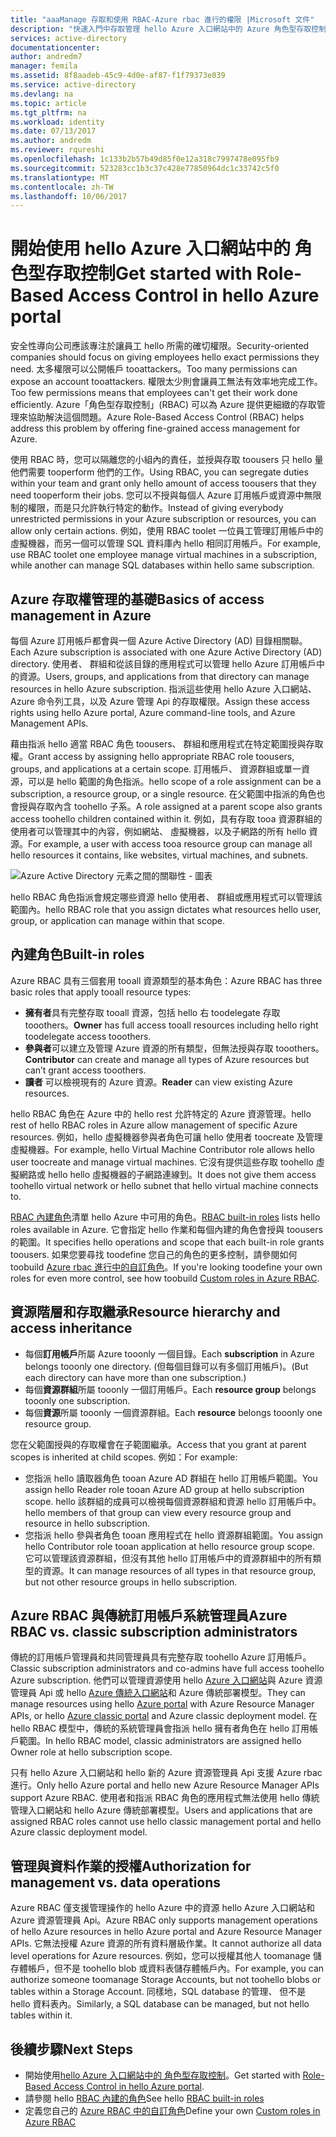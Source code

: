 ```yaml
---
title: "aaaManage 存取和使用 RBAC-Azure rbac 進行的權限 |Microsoft 文件"
description: "快速入門中存取管理 hello Azure 入口網站中的 Azure 角色型存取控制。 使用您的目錄中的角色指派 tooassign 權限。"
services: active-directory
documentationcenter: 
author: andredm7
manager: femila
ms.assetid: 8f8aadeb-45c9-4d0e-af87-f1f79373e039
ms.service: active-directory
ms.devlang: na
ms.topic: article
ms.tgt_pltfrm: na
ms.workload: identity
ms.date: 07/13/2017
ms.author: andredm
ms.reviewer: rqureshi
ms.openlocfilehash: 1c133b2b57b49d85f0e12a318c7997478e095fb9
ms.sourcegitcommit: 523283cc1b3c37c428e77850964dc1c33742c5f0
ms.translationtype: MT
ms.contentlocale: zh-TW
ms.lasthandoff: 10/06/2017
---
```

# <a name="get-started-with-role-based-access-control-in-hello-azure-portal"></a><span data-ttu-id="f0ae2-104">開始使用 hello Azure 入口網站中的 角色型存取控制</span><span class="sxs-lookup"><span data-stu-id="f0ae2-104">Get started with Role-Based Access Control in hello Azure portal</span></span>
<span data-ttu-id="f0ae2-105">安全性導向公司應該專注於讓員工 hello 所需的確切權限。</span><span class="sxs-lookup"><span data-stu-id="f0ae2-105">Security-oriented companies should focus on giving employees hello exact permissions they need.</span></span> <span data-ttu-id="f0ae2-106">太多權限可以公開帳戶 tooattackers。</span><span class="sxs-lookup"><span data-stu-id="f0ae2-106">Too many permissions can expose an account tooattackers.</span></span> <span data-ttu-id="f0ae2-107">權限太少則會讓員工無法有效率地完成工作。</span><span class="sxs-lookup"><span data-stu-id="f0ae2-107">Too few permissions means that employees can't get their work done efficiently.</span></span> <span data-ttu-id="f0ae2-108">Azure「角色型存取控制」(RBAC) 可以為 Azure 提供更細緻的存取管理來協助解決這個問題。</span><span class="sxs-lookup"><span data-stu-id="f0ae2-108">Azure Role-Based Access Control (RBAC) helps address this problem by offering fine-grained access management for Azure.</span></span>

<span data-ttu-id="f0ae2-109">使用 RBAC 時，您可以隔離您的小組內的責任，並授與存取 toousers 只 hello 量他們需要 tooperform 他們的工作。</span><span class="sxs-lookup"><span data-stu-id="f0ae2-109">Using RBAC, you can segregate duties within your team and grant only hello amount of access toousers that they need tooperform their jobs.</span></span> <span data-ttu-id="f0ae2-110">您可以不授與每個人 Azure 訂用帳戶或資源中無限制的權限，而是只允許執行特定的動作。</span><span class="sxs-lookup"><span data-stu-id="f0ae2-110">Instead of giving everybody unrestricted permissions in your Azure subscription or resources, you can allow only certain actions.</span></span> <span data-ttu-id="f0ae2-111">例如，使用 RBAC toolet 一位員工管理訂用帳戶中的虛擬機器，而另一個可以管理 SQL 資料庫內 hello 相同訂用帳戶。</span><span class="sxs-lookup"><span data-stu-id="f0ae2-111">For example, use RBAC toolet one employee manage virtual machines in a subscription, while another can manage SQL databases within hello same subscription.</span></span>

## <a name="basics-of-access-management-in-azure"></a><span data-ttu-id="f0ae2-112">Azure 存取權管理的基礎</span><span class="sxs-lookup"><span data-stu-id="f0ae2-112">Basics of access management in Azure</span></span>
<span data-ttu-id="f0ae2-113">每個 Azure 訂用帳戶都會與一個 Azure Active Directory (AD) 目錄相關聯。</span><span class="sxs-lookup"><span data-stu-id="f0ae2-113">Each Azure subscription is associated with one Azure Active Directory (AD) directory.</span></span> <span data-ttu-id="f0ae2-114">使用者、 群組和從該目錄的應用程式可以管理 hello Azure 訂用帳戶中的資源。</span><span class="sxs-lookup"><span data-stu-id="f0ae2-114">Users, groups, and applications from that directory can manage resources in hello Azure subscription.</span></span> <span data-ttu-id="f0ae2-115">指派這些使用 hello Azure 入口網站、 Azure 命令列工具，以及 Azure 管理 Api 的存取權限。</span><span class="sxs-lookup"><span data-stu-id="f0ae2-115">Assign these access rights using hello Azure portal, Azure command-line tools, and Azure Management APIs.</span></span>

<span data-ttu-id="f0ae2-116">藉由指派 hello 適當 RBAC 角色 toousers、 群組和應用程式在特定範圍授與存取權。</span><span class="sxs-lookup"><span data-stu-id="f0ae2-116">Grant access by assigning hello appropriate RBAC role toousers, groups, and applications at a certain scope.</span></span> <span data-ttu-id="f0ae2-117">訂用帳戶、 資源群組或單一資源，可以是 hello 範圍的角色指派。</span><span class="sxs-lookup"><span data-stu-id="f0ae2-117">hello scope of a role assignment can be a subscription, a resource group, or a single resource.</span></span> <span data-ttu-id="f0ae2-118">在父範圍中指派的角色也會授與存取內含 toohello 子系。</span><span class="sxs-lookup"><span data-stu-id="f0ae2-118">A role assigned at a parent scope also grants access toohello children contained within it.</span></span> <span data-ttu-id="f0ae2-119">例如，具有存取 tooa 資源群組的使用者可以管理其中的內容，例如網站、 虛擬機器，以及子網路的所有 hello 資源。</span><span class="sxs-lookup"><span data-stu-id="f0ae2-119">For example, a user with access tooa resource group can manage all hello resources it contains, like websites, virtual machines, and subnets.</span></span>

![Azure Active Directory 元素之間的關聯性 - 圖表](./media/role-based-access-control-what-is/rbac_aad.png)

<span data-ttu-id="f0ae2-121">hello RBAC 角色指派會規定哪些資源 hello 使用者、 群組或應用程式可以管理該範圍內。</span><span class="sxs-lookup"><span data-stu-id="f0ae2-121">hello RBAC role that you assign dictates what resources hello user, group, or application can manage within that scope.</span></span>

## <a name="built-in-roles"></a><span data-ttu-id="f0ae2-122">內建角色</span><span class="sxs-lookup"><span data-stu-id="f0ae2-122">Built-in roles</span></span>
<span data-ttu-id="f0ae2-123">Azure RBAC 具有三個套用 tooall 資源類型的基本角色：</span><span class="sxs-lookup"><span data-stu-id="f0ae2-123">Azure RBAC has three basic roles that apply tooall resource types:</span></span>

* <span data-ttu-id="f0ae2-124">**擁有者**具有完整存取 tooall 資源，包括 hello 右 toodelegate 存取 tooothers。</span><span class="sxs-lookup"><span data-stu-id="f0ae2-124">**Owner** has full access tooall resources including hello right toodelegate access tooothers.</span></span>
* <span data-ttu-id="f0ae2-125">**參與者**可以建立及管理 Azure 資源的所有類型，但無法授與存取 tooothers。</span><span class="sxs-lookup"><span data-stu-id="f0ae2-125">**Contributor** can create and manage all types of Azure resources but can’t grant access tooothers.</span></span>
* <span data-ttu-id="f0ae2-126">**讀者** 可以檢視現有的 Azure 資源。</span><span class="sxs-lookup"><span data-stu-id="f0ae2-126">**Reader** can view existing Azure resources.</span></span>

<span data-ttu-id="f0ae2-127">hello RBAC 角色在 Azure 中的 hello rest 允許特定的 Azure 資源管理。</span><span class="sxs-lookup"><span data-stu-id="f0ae2-127">hello rest of hello RBAC roles in Azure allow management of specific Azure resources.</span></span> <span data-ttu-id="f0ae2-128">例如，hello 虛擬機器參與者角色可讓 hello 使用者 toocreate 及管理虛擬機器。</span><span class="sxs-lookup"><span data-stu-id="f0ae2-128">For example, hello Virtual Machine Contributor role allows hello user toocreate and manage virtual machines.</span></span> <span data-ttu-id="f0ae2-129">它沒有提供這些存取 toohello 虛擬網路或 hello hello 虛擬機器的子網路連線到。</span><span class="sxs-lookup"><span data-stu-id="f0ae2-129">It does not give them access toohello virtual network or hello subnet that hello virtual machine connects to.</span></span> 

<span data-ttu-id="f0ae2-130">[RBAC 內建角色](role-based-access-built-in-roles.md)清單 hello Azure 中可用的角色。</span><span class="sxs-lookup"><span data-stu-id="f0ae2-130">[RBAC built-in roles](role-based-access-built-in-roles.md) lists hello roles available in Azure.</span></span> <span data-ttu-id="f0ae2-131">它會指定 hello 作業和每個內建的角色會授與 toousers 的範圍。</span><span class="sxs-lookup"><span data-stu-id="f0ae2-131">It specifies hello operations and scope that each built-in role grants toousers.</span></span> <span data-ttu-id="f0ae2-132">如果您要尋找 toodefine 您自己的角色的更多控制，請參閱如何 toobuild [Azure rbac 進行中的自訂角色](role-based-access-control-custom-roles.md)。</span><span class="sxs-lookup"><span data-stu-id="f0ae2-132">If you're looking toodefine your own roles for even more control, see how toobuild [Custom roles in Azure RBAC](role-based-access-control-custom-roles.md).</span></span>

## <a name="resource-hierarchy-and-access-inheritance"></a><span data-ttu-id="f0ae2-133">資源階層和存取繼承</span><span class="sxs-lookup"><span data-stu-id="f0ae2-133">Resource hierarchy and access inheritance</span></span>
* <span data-ttu-id="f0ae2-134">每個**訂用帳戶**所屬 Azure tooonly 一個目錄。</span><span class="sxs-lookup"><span data-stu-id="f0ae2-134">Each **subscription** in Azure belongs tooonly one directory.</span></span> <span data-ttu-id="f0ae2-135">(但每個目錄可以有多個訂用帳戶)。</span><span class="sxs-lookup"><span data-stu-id="f0ae2-135">(But each directory can have more than one subscription.)</span></span>
* <span data-ttu-id="f0ae2-136">每個**資源群組**所屬 tooonly 一個訂用帳戶。</span><span class="sxs-lookup"><span data-stu-id="f0ae2-136">Each **resource group** belongs tooonly one subscription.</span></span>
* <span data-ttu-id="f0ae2-137">每個**資源**所屬 tooonly 一個資源群組。</span><span class="sxs-lookup"><span data-stu-id="f0ae2-137">Each **resource** belongs tooonly one resource group.</span></span>

<span data-ttu-id="f0ae2-138">您在父範圍授與的存取權會在子範圍繼承。</span><span class="sxs-lookup"><span data-stu-id="f0ae2-138">Access that you grant at parent scopes is inherited at child scopes.</span></span> <span data-ttu-id="f0ae2-139">例如：</span><span class="sxs-lookup"><span data-stu-id="f0ae2-139">For example:</span></span>

* <span data-ttu-id="f0ae2-140">您指派 hello 讀取器角色 tooan Azure AD 群組在 hello 訂用帳戶範圍。</span><span class="sxs-lookup"><span data-stu-id="f0ae2-140">You assign hello Reader role tooan Azure AD group at hello subscription scope.</span></span> <span data-ttu-id="f0ae2-141">hello 該群組的成員可以檢視每個資源群組和資源 hello 訂用帳戶中。</span><span class="sxs-lookup"><span data-stu-id="f0ae2-141">hello members of that group can view every resource group and resource in hello subscription.</span></span>
* <span data-ttu-id="f0ae2-142">您指派 hello 參與者角色 tooan 應用程式在 hello 資源群組範圍。</span><span class="sxs-lookup"><span data-stu-id="f0ae2-142">You assign hello Contributor role tooan application at hello resource group scope.</span></span> <span data-ttu-id="f0ae2-143">它可以管理該資源群組，但沒有其他 hello 訂用帳戶中的資源群組中的所有類型的資源。</span><span class="sxs-lookup"><span data-stu-id="f0ae2-143">It can manage resources of all types in that resource group, but not other resource groups in hello subscription.</span></span>

## <a name="azure-rbac-vs-classic-subscription-administrators"></a><span data-ttu-id="f0ae2-144">Azure RBAC 與傳統訂用帳戶系統管理員</span><span class="sxs-lookup"><span data-stu-id="f0ae2-144">Azure RBAC vs. classic subscription administrators</span></span>
<span data-ttu-id="f0ae2-145">傳統的訂用帳戶管理員和共同管理員具有完整存取 toohello Azure 訂用帳戶。</span><span class="sxs-lookup"><span data-stu-id="f0ae2-145">Classic subscription administrators and co-admins have full access toohello Azure subscription.</span></span> <span data-ttu-id="f0ae2-146">他們可以管理資源使用 hello [Azure 入口網站](https://portal.azure.com)與 Azure 資源管理員 Api 或 hello [Azure 傳統入口網站](https://manage.windowsazure.com)和 Azure 傳統部署模型。</span><span class="sxs-lookup"><span data-stu-id="f0ae2-146">They can manage resources using hello [Azure portal](https://portal.azure.com) with Azure Resource Manager APIs, or hello [Azure classic portal](https://manage.windowsazure.com) and Azure classic deployment model.</span></span> <span data-ttu-id="f0ae2-147">在 hello RBAC 模型中，傳統的系統管理員會指派 hello 擁有者角色在 hello 訂用帳戶範圍。</span><span class="sxs-lookup"><span data-stu-id="f0ae2-147">In hello RBAC model, classic administrators are assigned hello Owner role at hello subscription scope.</span></span>

<span data-ttu-id="f0ae2-148">只有 hello Azure 入口網站和 hello 新的 Azure 資源管理員 Api 支援 Azure rbac 進行。</span><span class="sxs-lookup"><span data-stu-id="f0ae2-148">Only hello Azure portal and hello new Azure Resource Manager APIs support Azure RBAC.</span></span> <span data-ttu-id="f0ae2-149">使用者和指派 RBAC 角色的應用程式無法使用 hello 傳統管理入口網站和 hello Azure 傳統部署模型。</span><span class="sxs-lookup"><span data-stu-id="f0ae2-149">Users and applications that are assigned RBAC roles cannot use hello classic management portal and hello Azure classic deployment model.</span></span>

## <a name="authorization-for-management-vs-data-operations"></a><span data-ttu-id="f0ae2-150">管理與資料作業的授權</span><span class="sxs-lookup"><span data-stu-id="f0ae2-150">Authorization for management vs. data operations</span></span>
<span data-ttu-id="f0ae2-151">Azure RBAC 僅支援管理操作的 hello Azure 中的資源 hello Azure 入口網站和 Azure 資源管理員 Api。</span><span class="sxs-lookup"><span data-stu-id="f0ae2-151">Azure RBAC only supports management operations of hello Azure resources in hello Azure portal and Azure Resource Manager APIs.</span></span> <span data-ttu-id="f0ae2-152">它無法授權 Azure 資源的所有資料層級作業。</span><span class="sxs-lookup"><span data-stu-id="f0ae2-152">It cannot authorize all data level operations for Azure resources.</span></span> <span data-ttu-id="f0ae2-153">例如，您可以授權其他人 toomanage 儲存體帳戶，但不是 toohello blob 或資料表儲存體帳戶內。</span><span class="sxs-lookup"><span data-stu-id="f0ae2-153">For example, you can authorize someone toomanage Storage Accounts, but not toohello blobs or tables within a Storage Account.</span></span> <span data-ttu-id="f0ae2-154">同樣地，SQL database 的管理、 但不是 hello 資料表內。</span><span class="sxs-lookup"><span data-stu-id="f0ae2-154">Similarly, a SQL database can be managed, but not hello tables within it.</span></span>

## <a name="next-steps"></a><span data-ttu-id="f0ae2-155">後續步驟</span><span class="sxs-lookup"><span data-stu-id="f0ae2-155">Next Steps</span></span>
* <span data-ttu-id="f0ae2-156">開始使用[hello Azure 入口網站中的 角色型存取控制](role-based-access-control-configure.md)。</span><span class="sxs-lookup"><span data-stu-id="f0ae2-156">Get started with [Role-Based Access Control in hello Azure portal](role-based-access-control-configure.md).</span></span>
* <span data-ttu-id="f0ae2-157">請參閱 hello [RBAC 內建的角色](role-based-access-built-in-roles.md)</span><span class="sxs-lookup"><span data-stu-id="f0ae2-157">See hello [RBAC built-in roles](role-based-access-built-in-roles.md)</span></span>
* <span data-ttu-id="f0ae2-158">定義您自己的 [Azure RBAC 中的自訂角色](role-based-access-control-custom-roles.md)</span><span class="sxs-lookup"><span data-stu-id="f0ae2-158">Define your own [Custom roles in Azure RBAC](role-based-access-control-custom-roles.md)</span></span>
